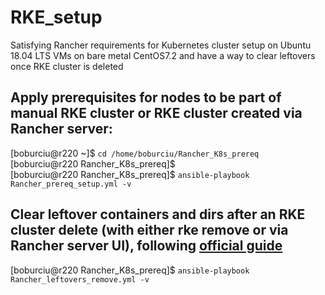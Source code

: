 # RKE_setup
Satisfying Rancher requirements for Kubernetes cluster setup on Ubuntu 18.04 LTS VMs on bare metal CentOS7.2 and have a way to clear leftovers once RKE cluster is deleted

## Apply prerequisites for nodes to be part of manual RKE cluster or RKE cluster created via Rancher server:

[boburciu@r220 ~]$ ` cd /home/boburciu/Rancher_K8s_prereq ` <br/>
[boburciu@r220 Rancher_K8s_prereq]$ <br/>
[boburciu@r220 Rancher_K8s_prereq]$ ` ansible-playbook Rancher_prereq_setup.yml -v `


## Clear leftover containers and dirs after an RKE cluster delete (with either __rke remove__ or via Rancher server UI), following [official guide](https://rancher.com/docs/rancher/v2.x/en/cluster-admin/cleaning-cluster-nodes/)

[boburciu@r220 Rancher_K8s_prereq]$ ` ansible-playbook Rancher_leftovers_remove.yml -v `
